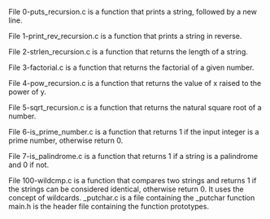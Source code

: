 
File 0-puts_recursion.c is a function that prints a string, followed by a new line.



File 1-print_rev_recursion.c is a function that prints a string in reverse.



File 2-strlen_recursion.c is a function that returns the length of a string.



File 3-factorial.c is a function that returns the factorial of a given number.



File 4-pow_recursion.c is a function that returns the value of x raised to the power of y.



File 5-sqrt_recursion.c is a function that returns the natural square root of a number.



File 6-is_prime_number.c is a function that returns 1 if the input integer is a prime number, otherwise return 0.



File 7-is_palindrome.c is a function that returns 1 if a string is a palindrome and 0 if not.



File 100-wildcmp.c is a function that compares two strings and returns 1 if the strings can be considered identical, otherwise return 0. It uses the concept of wildcards.
 _putchar.c is a file containing the _putchar function
 main.h is the header file containing the function prototypes.
